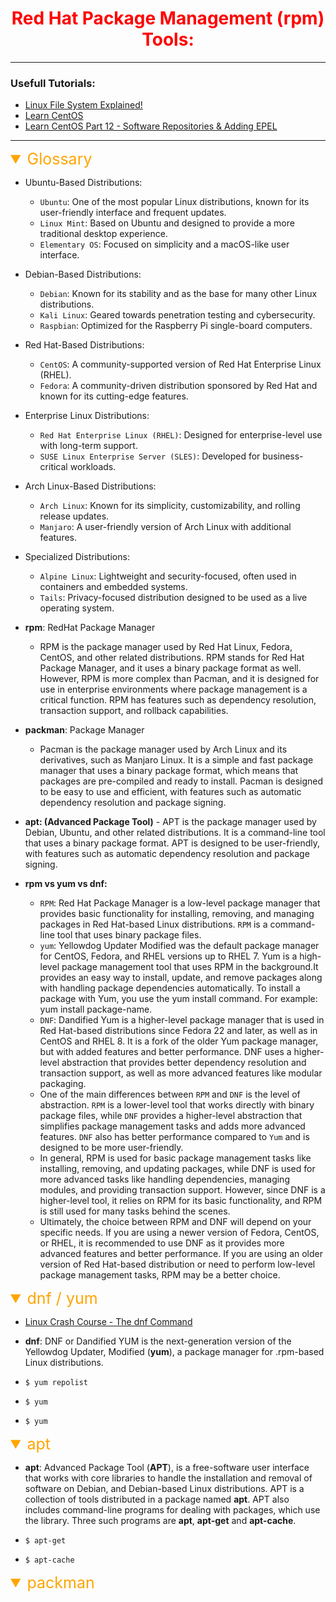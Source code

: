 <h1 style="color:red" align="center" >Red Hat Package Management (rpm) Tools:</h1>

---

### Usefull Tutorials:

-   [Linux File System Explained!](https://www.youtube.com/watch?v=bbmWOjuFmgA)
-   [Learn CentOS](https://www.youtube.com/playlist?list=PLT98CRl2KxKHjHLIHrmmi5FmBGIZ8cNJE)
-   [Learn CentOS Part 12 - Software Repositories & Adding EPEL](https://www.youtube.com/watch?v=L9ky88zTca8)

---

<details open><summary style="font-size:25px;color:Orange;text-align:left">Glossary</summary>

-   Ubuntu-Based Distributions:

    -   `Ubuntu`: One of the most popular Linux distributions, known for its user-friendly interface and frequent updates.
    -   `Linux Mint`: Based on Ubuntu and designed to provide a more traditional desktop experience.
    -   `Elementary OS`: Focused on simplicity and a macOS-like user interface.

-   Debian-Based Distributions:

    -   `Debian`: Known for its stability and as the base for many other Linux distributions.
    -   `Kali Linux`: Geared towards penetration testing and cybersecurity.
    -   `Raspbian`: Optimized for the Raspberry Pi single-board computers.

-   Red Hat-Based Distributions:

    -   `CentOS`: A community-supported version of Red Hat Enterprise Linux (RHEL).
    -   `Fedora`: A community-driven distribution sponsored by Red Hat and known for its cutting-edge features.

-   Enterprise Linux Distributions:

    -   `Red Hat Enterprise Linux (RHEL)`: Designed for enterprise-level use with long-term support.
    -   `SUSE Linux Enterprise Server (SLES)`: Developed for business-critical workloads.

-   Arch Linux-Based Distributions:

    -   `Arch Linux`: Known for its simplicity, customizability, and rolling release updates.
    -   `Manjaro`: A user-friendly version of Arch Linux with additional features.

-   Specialized Distributions:

    -   `Alpine Linux`: Lightweight and security-focused, often used in containers and embedded systems.
    -   `Tails`: Privacy-focused distribution designed to be used as a live operating system.

-   **rpm**: RedHat Package Manager
    -   RPM is the package manager used by Red Hat Linux, Fedora, CentOS, and other related distributions. RPM stands for Red Hat Package Manager, and it uses a binary package format as well. However, RPM is more complex than Pacman, and it is designed for use in enterprise environments where package management is a critical function. RPM has features such as dependency resolution, transaction support, and rollback capabilities.
-   **packman**: Package Manager
    -   Pacman is the package manager used by Arch Linux and its derivatives, such as Manjaro Linux. It is a simple and fast package manager that uses a binary package format, which means that packages are pre-compiled and ready to install. Pacman is designed to be easy to use and efficient, with features such as automatic dependency resolution and package signing.
-   **apt: (Advanced Package Tool)** - APT is the package manager used by Debian, Ubuntu, and other related distributions. It is a command-line tool that uses a binary package format. APT is designed to be user-friendly, with features such as automatic dependency resolution and package signing.

-   **rpm vs yum vs dnf:**
    -   `RPM`: Red Hat Package Manager is a low-level package manager that provides basic functionality for installing, removing, and managing packages in Red Hat-based Linux distributions. `RPM` is a command-line tool that uses binary package files.
    -   `yum`: Yellowdog Updater Modified was the default package manager for CentOS, Fedora, and RHEL versions up to RHEL 7. Yum is a high-level package management tool that uses RPM in the background.It provides an easy way to install, update, and remove packages along with handling package dependencies automatically. To install a package with Yum, you use the yum install command. For example: yum install package-name.
    -   `DNF`: Dandified Yum is a higher-level package manager that is used in Red Hat-based distributions since Fedora 22 and later, as well as in CentOS and RHEL 8. It is a fork of the older Yum package manager, but with added features and better performance. DNF uses a higher-level abstraction that provides better dependency resolution and transaction support, as well as more advanced features like modular packaging.
    -   One of the main differences between `RPM` and `DNF` is the level of abstraction. `RPM` is a lower-level tool that works directly with binary package files, while `DNF` provides a higher-level abstraction that simplifies package management tasks and adds more advanced features. `DNF` also has better performance compared to `Yum` and is designed to be more user-friendly.
    -   In general, RPM is used for basic package management tasks like installing, removing, and updating packages, while DNF is used for more advanced tasks like handling dependencies, managing modules, and providing transaction support. However, since DNF is a higher-level tool, it relies on RPM for its basic functionality, and RPM is still used for many tasks behind the scenes.
    -   Ultimately, the choice between RPM and DNF will depend on your specific needs. If you are using a newer version of Fedora, CentOS, or RHEL, it is recommended to use DNF as it provides more advanced features and better performance. If you are using an older version of Red Hat-based distribution or need to perform low-level package management tasks, RPM may be a better choice.

</details>

<details open><summary style="font-size:25px;color:Orange;text-align:left">dnf / yum</summary>

-   [Linux Crash Course - The dnf Command](https://www.youtube.com/watch?v=mL1hMBYP1bQ)
-   **dnf**: DNF or Dandified YUM is the next-generation version of the Yellowdog Updater, Modified (**yum**), a package manager for .rpm-based Linux distributions.

-   `$ yum repolist`
-   `$ yum`
-   `$ yum`

</details>

<details open><summary style="font-size:25px;color:Orange;text-align:left">apt</summary>

-   **apt**: Advanced Package Tool (**APT**), is a free-software user interface that works with core libraries to handle the installation and removal of software on Debian, and Debian-based Linux distributions. APT is a collection of tools distributed in a package named **apt**. APT also includes command-line programs for dealing with packages, which use the library. Three such programs are **apt**, **apt-get** and **apt-cache**.

-   `$ apt-get`
-   `$ apt-cache`

</details>

<details open><summary style="font-size:25px;color:Orange;text-align:left">packman</summary>

</details>

